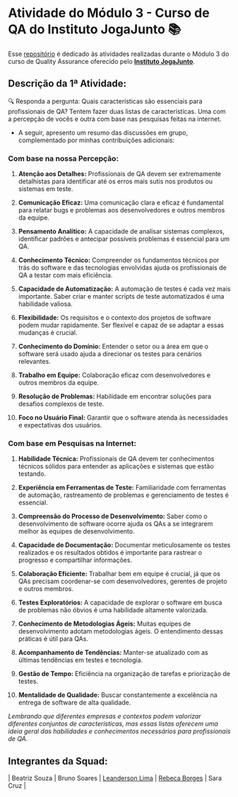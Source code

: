 # Atividade do Módulo 3 - Curso de QA do Instituto JogaJunto 📚

Esse [repositório](https://github.com/LeanDevLima/Squad02_M3) é dedicado às atividades realizadas durante o Módulo 3 do curso de Quality Assurance oferecido pelo [**Instituto JogaJunto**](https://www.jogajuntoinstituto.org/). 

## Descrição da 1ª Atividade:

🔍 Responda a pergunta: Quais características são essenciais para profissionais de QA? Tentem fazer duas listas de características. Uma com a percepção de vocês e outra com base nas pesquisas feitas na internet.

 - A seguir, apresento um resumo das discussões em grupo, complementado por minhas contribuições adicionais:

### Com base na nossa Percepção:

1. **Atenção aos Detalhes:** Profissionais de QA devem ser extremamente detalhistas para identificar até os erros mais sutis nos produtos ou sistemas em teste.

2. **Comunicação Eficaz:** Uma comunicação clara e eficaz é fundamental para relatar bugs e problemas aos desenvolvedores e outros membros da equipe.

3. **Pensamento Analítico:** A capacidade de analisar sistemas complexos, identificar padrões e antecipar possíveis problemas é essencial para um QA.

4. **Conhecimento Técnico:** Compreender os fundamentos técnicos por trás do software e das tecnologias envolvidas ajuda os profissionais de QA a testar com mais eficiência.

5. **Capacidade de Automatização:** A automação de testes é cada vez mais importante. Saber criar e manter scripts de teste automatizados é uma habilidade valiosa.

6. **Flexibilidade:** Os requisitos e o contexto dos projetos de software podem mudar rapidamente. Ser flexível e capaz de se adaptar a essas mudanças é crucial.

7. **Conhecimento do Domínio:** Entender o setor ou a área em que o software será usado ajuda a direcionar os testes para cenários relevantes.

8. **Trabalho em Equipe:** Colaboração eficaz com desenvolvedores e outros membros da equipe.

9. **Resolução de Problemas:** Habilidade em encontrar soluções para desafios complexos de teste.

10. **Foco no Usuário Final:** Garantir que o software atenda às necessidades e expectativas dos usuários.

### Com base em Pesquisas na Internet:

1. **Habilidade Técnica:** Profissionais de QA devem ter conhecimentos técnicos sólidos para entender as aplicações e sistemas que estão testando.

2. **Experiência em Ferramentas de Teste:** Familiaridade com ferramentas de automação, rastreamento de problemas e gerenciamento de testes é essencial.

3. **Compreensão do Processo de Desenvolvimento:** Saber como o desenvolvimento de software ocorre ajuda os QAs a se integrarem melhor às equipes de desenvolvimento.

4. **Capacidade de Documentação:** Documentar meticulosamente os testes realizados e os resultados obtidos é importante para rastrear o progresso e compartilhar informações.

5. **Colaboração Eficiente:** Trabalhar bem em equipe é crucial, já que os QAs precisam coordenar-se com desenvolvedores, gerentes de projeto e outros membros.

6. **Testes Exploratórios:** A capacidade de explorar o software em busca de problemas não óbvios é uma habilidade altamente valorizada.

7. **Conhecimento de Metodologias Ágeis:** Muitas equipes de desenvolvimento adotam metodologias ágeis. O entendimento dessas práticas é útil para QAs.

8. **Acompanhamento de Tendências:** Manter-se atualizado com as últimas tendências em testes e tecnologia.

9. **Gestão de Tempo:** Eficiência na organização de tarefas e priorização de testes.

10. **Mentalidade de Qualidade:** Buscar constantemente a excelência na entrega de software de alta qualidade.

*Lembrando que diferentes empresas e contextos podem valorizar diferentes conjuntos de características, mas essas listas oferecem uma ideia geral das habilidades e conhecimentos necessários para profissionais de QA.*

## Integrantes da Squad:

| Beatriz Souza  | Bruno Soares  | [Leanderson Lima](https://www.linkedin.com/in/leanderson-dias-de-lima/) | [Rebeca Borges](https://www.linkedin.com/in/rebecaborgess/) | Sara Cruz | 


